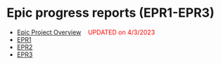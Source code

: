 # Epic progress reports (EPR1-EPR3)

* [Epic Project Overview](epic-overview.docx)   &nbsp;&nbsp;&nbsp;<font color="red">UPDATED on 4/3/2023</font> 
* [EPR1](EPR1.docx)
* [EPR2](EPR2.docx)
* [EPR3](EPR3.docx)
